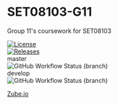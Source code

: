 # SET08103-G11

Group 11's coursework for SET08103

[![License](https://img.shields.io/github/license/scottlangmead/SET08103-G11.svg?style=flat-square)](https://github.com/scottlangmead/SET08103-G11/blob/master/LICENSE)  
[![Releases](https://img.shields.io/github/release/scottlangmead/SET08103-G11/all.svg?style=flat-square)](https://github.com/scottlangmead/SET08103-G11/releases)  
master  
![GitHub Workflow Status (branch)](https://img.shields.io/github/workflow/status/scottlangmead/SET08103-G11/A%20workflow%20for%20my%20Hello%20World%20App/master?style=flat-square)  
develop  
![GitHub Workflow Status (branch)](https://img.shields.io/github/workflow/status/scottlangmead/SET08103-G11/A%20workflow%20for%20my%20Hello%20World%20App/master?style=flat-square)

[Zube.io](https://zube.io/napier-226/coursework/w/workspace-1/kanban)
